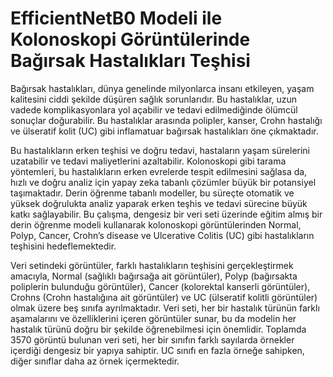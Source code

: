 # EfficientNetB0 Modeli ile Kolonoskopi Görüntülerinde Bağırsak Hastalıkları Teşhisi
  Bağırsak hastalıkları, dünya genelinde milyonlarca insanı etkileyen, yaşam kalitesini ciddi şekilde düşüren sağlık sorunlarıdır. Bu hastalıklar, uzun vadede komplikasyonlara yol açabilir ve tedavi edilmediğinde ölümcül sonuçlar doğurabilir. Bu hastalıklar arasında polipler, kanser, Crohn hastalığı ve ülseratif kolit (UC) gibi inflamatuar bağırsak hastalıkları öne çıkmaktadır. 

  Bu hastalıkların erken teşhisi ve doğru tedavi, hastaların yaşam sürelerini uzatabilir ve tedavi maliyetlerini azaltabilir. Kolonoskopi gibi tarama yöntemleri, bu hastalıkların erken evrelerde tespit edilmesini sağlasa da, hızlı ve doğru analiz için yapay zeka tabanlı çözümler büyük bir potansiyel taşımaktadır. Derin öğrenme tabanlı modeller, bu süreçte otomatik ve yüksek doğrulukta analiz yaparak erken teşhis ve tedavi sürecine büyük katkı sağlayabilir. Bu çalışma, dengesiz bir veri seti üzerinde eğitim almış bir derin öğrenme modeli kullanarak kolonoskopi görüntülerinden Normal, Polyp, Cancer, Crohn’s disease ve Ulcerative Colitis (UC) gibi hastalıkların teşhisini hedeflemektedir. 

  Veri setindeki görüntüler, farklı hastalıkların teşhisini gerçekleştirmek amacıyla, Normal (sağlıklı bağırsağa ait görüntüler), Polyp (bağırsakta poliplerin bulunduğu görüntüler), Cancer (kolorektal kanserli görüntüler), Crohns (Crohn hastalığına ait görüntüler) ve UC (ülseratif kolitli görüntüler) olmak üzere beş sınıfa ayrılmaktadır. Veri seti, her bir hastalık türünün farklı aşamalarını ve özelliklerini içeren görüntüler sunar, bu da modelin her hastalık türünü doğru bir şekilde öğrenebilmesi için önemlidir. Toplamda 3570 görüntü bulunan veri seti, her bir sınıfın farklı sayılarda örnekler içerdiği dengesiz bir yapıya sahiptir. UC sınıfı en fazla örneğe sahipken, diğer sınıflar daha az örnek içermektedir.

  

